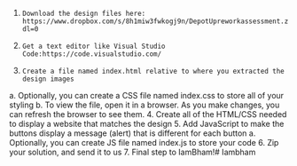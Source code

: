 1.     Download the design files here: https://www.dropbox.com/s/8h1miw3fwkogj9n/DepotUpreworkassessment.zip?dl=0
2.     Get a text editor like Visual Studio Code:https://code.visualstudio.com/
3.     Create a file named index.html relative to where you extracted the design images
a.     Optionally, you can create a CSS file named index.css to store all of your styling
b.     To view the file, open it in a browser. As you make changes, you can refresh the browser to see them.
4.     Create all of the HTML/CSS needed to display a website that matches the design
5.     Add JavaScript to make the buttons display a message (alert) that is different for each button
a.     Optionally, you can create JS file named index.js to store your code
6.     Zip your solution, and send it to us
7.      Final step to IamBham!# Iambham
